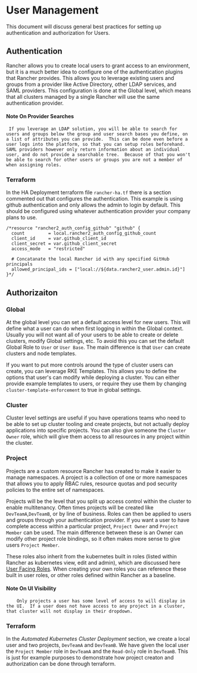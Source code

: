 # User Management

This document will discuss general best practices for setting up authentication and authorization for Users.

## Authentication

Rancher allows you to create local users to grant access to an environment, but it is a much better idea to configure one of the authentication plugins that Rancher provides.  This allows you to leverage existing users and groups from a provider like Active Directory, other LDAP services, and SAML providers.  This configuration is done at the Global level, which means that all clusters managed by a single Rancher will use the same authentication provider.

#### Note On Provider Searches

     If you leverage an LDAP solution, you will be able to search for users and groups below the group and user search bases you define, on a list of attributes you can provide.  This can be done even before a user logs into the platform, so that you can setup roles beforehand.  SAML providers however only return information about an individual user, and do not provide a searchable tree.  Because of that you won't be able to search for other users or groups you are not a member of when assigning roles.

### Terraform

In the HA Deployment terraform file `rancher-ha.tf` there is a section commented out that configures the authentication.  This example is using github authentication and only allows the admin to login by default.  This should be configured using whatever authentication provider your company plans to use.

```
/*resource "rancher2_auth_config_github" "github" {
  count         = local.rancher2_auth_config_github_count
  client_id     = var.github_client_id
  client_secret = var.github_client_secret
  access_mode   = "restricted"

  # Concatanate the local Rancher id with any specified GitHub principals
  allowed_principal_ids = ["local://${data.rancher2_user.admin.id}"]
}*/
```
## Authorizaiton

### Global

At the global level you can set a default access level for new users.  This will define what a user can do when first logging in within the Global context.  Usually you will not want all of your users to be able to create or delete clusters, modify Global settings, etc. To avoid this you can set the default Global Role to `User` or `User Base`.  The main difference is that `User` can create clusters and node templates.

If you want to put more controls around the type of cluster users can create, you can leverage RKE Templates.  This allows you to define the options that user's can modify while deploying a cluster.  You can either provide example templates to users, or require they use them by changing `cluster-template-enforcement` to true in global settings.

### Cluster

Cluster level settings are useful if you have operations teams who need to be able to set up cluster tooling and create projects, but not actually deploy applications into specific projects.  You can also give someone the `Cluster Owner` role, which will give them access to all resources in any project within the cluster.

### Project

Projects are a custom resource Rancher has created to make it easier to manage namespaces.  A project is a collection of one or more namespaces that allows you to apply RBAC rules, resource quotas and pod security policies to the entire set of namespaces.

Projects will be the level that you split up access control within the cluster to enable multitenancy.  Often times projects will be created like `DevTeamA`,`DevTeamB`, or by line of business.  Roles can then be applied to users and groups through your authentication provider. If you want a user to have complete access within a particular project, `Project Owner` and `Project Member` can be used.  The main difference between these is an Owner can modify other project role bindings, so it often makes more sense to give users `Project Member`. 

These roles also inherit from the kubernetes built in roles (listed within Rancher as kubernetes view, edit and admin), which are discussed here [User Facing Roles](https://kubernetes.io/docs/reference/access-authn-authz/rbac/#user-facing-roles).  When creating your own roles you can reference these built in user roles, or other roles defined within Rancher as a baseline.

#### Note On UI Visibility
        Only projects a user has some level of access to will display in the UI.  If a user does not have access to any project in a cluster, that cluster will not display in their dropdown.

### Terraform

In the _Automated Kubernetes Cluster Deployment_ section, we create a local user and two projects, `DevTeamA` and `DevTeamB`.  We have given the local user the `Project Member` role in `DevTeamA` and the `Read-Only` role in `DevTeamB`.  This is just for example purposes to demonstrate how project creaton and authorization can be done through terraform.

